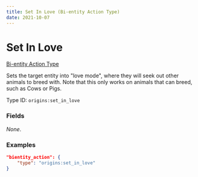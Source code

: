 ```yaml
---
title: Set In Love (Bi-entity Action Type)
date: 2021-10-07
---
```


# Set In Love

[Bi-entity Action Type](../bientity_action_types.md)

Sets the target entity into "love mode", where they will seek out other animals to breed with. Note that this only works on animals that can breed, such as Cows or Pigs.

Type ID: `origins:set_in_love`


### Fields

_None_.


### Examples

```json
"bientity_action": {
    "type": "origins:set_in_love"
}
```

[//]: <> (flushed)
